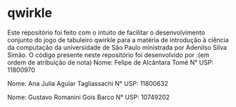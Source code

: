 # qwirkle
Este repositório foi feito com o intuito de facilitar o desenvolvimento conjunto do jogo de tabuleiro qwirkle para a matéria de introdução à ciência da
computação da universidade de São Paulo ministrada por Adenilso Silva Simão.
O código presente neste repositório foi desenvolvido por :(em ordem de atribuição de nota)
Nome: Felipe de Alcântara Tomé
N° USP: 11800970

Nome: Ana Julia Aguiar Tagliassachi
N° USP: 11800632

Nome: Gustavo Romanini Gois Barco
N° USP: 10749202
